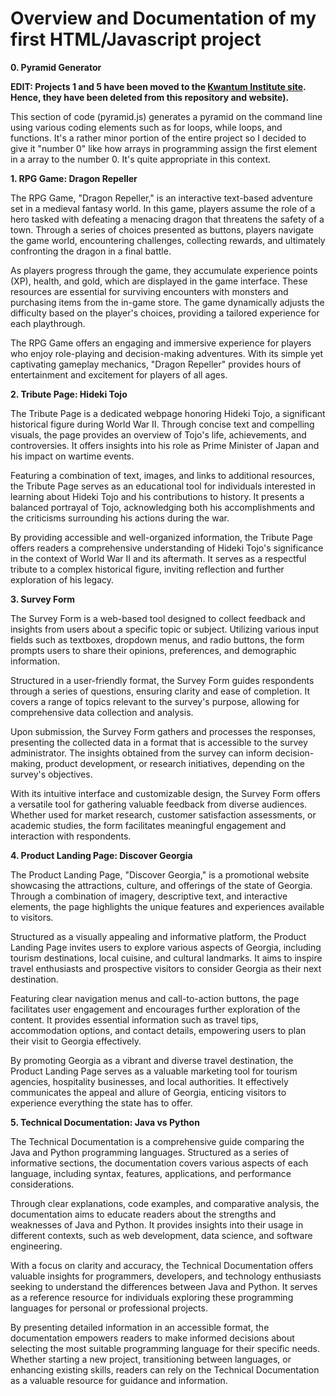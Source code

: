 # Overview and Documentation of my first HTML/Javascript project
**0. Pyramid Generator**

**EDIT: Projects 1 and 5 have been moved to the [Kwantum Institute site](https://kwantum-institute.github.io/kwantum-institute/). Hence, they have been deleted from this repository and website).**

This section of code (pyramid.js) generates a pyramid on the command line using various coding elements such as for loops, while loops, and functions. It's a rather minor portion of the entire project so I decided to give it "number 0" like how arrays in programming assign the first element in a array to the number 0. It's quite appropriate in this context.

**1. RPG Game: Dragon Repeller**

The RPG Game, "Dragon Repeller," is an interactive text-based adventure set in a medieval fantasy world. In this game, players assume the role of a hero tasked with defeating a menacing dragon that threatens the safety of a town. Through a series of choices presented as buttons, players navigate the game world, encountering challenges, collecting rewards, and ultimately confronting the dragon in a final battle.

As players progress through the game, they accumulate experience points (XP), health, and gold, which are displayed in the game interface. These resources are essential for surviving encounters with monsters and purchasing items from the in-game store. The game dynamically adjusts the difficulty based on the player's choices, providing a tailored experience for each playthrough.

The RPG Game offers an engaging and immersive experience for players who enjoy role-playing and decision-making adventures. With its simple yet captivating gameplay mechanics, "Dragon Repeller" provides hours of entertainment and excitement for players of all ages.

**2. Tribute Page: Hideki Tojo**

The Tribute Page is a dedicated webpage honoring Hideki Tojo, a significant historical figure during World War II. Through concise text and compelling visuals, the page provides an overview of Tojo's life, achievements, and controversies. It offers insights into his role as Prime Minister of Japan and his impact on wartime events.

Featuring a combination of text, images, and links to additional resources, the Tribute Page serves as an educational tool for individuals interested in learning about Hideki Tojo and his contributions to history. It presents a balanced portrayal of Tojo, acknowledging both his accomplishments and the criticisms surrounding his actions during the war.

By providing accessible and well-organized information, the Tribute Page offers readers a comprehensive understanding of Hideki Tojo's significance in the context of World War II and its aftermath. It serves as a respectful tribute to a complex historical figure, inviting reflection and further exploration of his legacy.

**3. Survey Form**

The Survey Form is a web-based tool designed to collect feedback and insights from users about a specific topic or subject. Utilizing various input fields such as textboxes, dropdown menus, and radio buttons, the form prompts users to share their opinions, preferences, and demographic information.

Structured in a user-friendly format, the Survey Form guides respondents through a series of questions, ensuring clarity and ease of completion. It covers a range of topics relevant to the survey's purpose, allowing for comprehensive data collection and analysis.

Upon submission, the Survey Form gathers and processes the responses, presenting the collected data in a format that is accessible to the survey administrator. The insights obtained from the survey can inform decision-making, product development, or research initiatives, depending on the survey's objectives.

With its intuitive interface and customizable design, the Survey Form offers a versatile tool for gathering valuable feedback from diverse audiences. Whether used for market research, customer satisfaction assessments, or academic studies, the form facilitates meaningful engagement and interaction with respondents.

**4. Product Landing Page: Discover Georgia**

The Product Landing Page, "Discover Georgia," is a promotional website showcasing the attractions, culture, and offerings of the state of Georgia. Through a combination of imagery, descriptive text, and interactive elements, the page highlights the unique features and experiences available to visitors.

Structured as a visually appealing and informative platform, the Product Landing Page invites users to explore various aspects of Georgia, including tourism destinations, local cuisine, and cultural landmarks. It aims to inspire travel enthusiasts and prospective visitors to consider Georgia as their next destination.

Featuring clear navigation menus and call-to-action buttons, the page facilitates user engagement and encourages further exploration of the content. It provides essential information such as travel tips, accommodation options, and contact details, empowering users to plan their visit to Georgia effectively.

By promoting Georgia as a vibrant and diverse travel destination, the Product Landing Page serves as a valuable marketing tool for tourism agencies, hospitality businesses, and local authorities. It effectively communicates the appeal and allure of Georgia, enticing visitors to experience everything the state has to offer.

**5. Technical Documentation: Java vs Python**

The Technical Documentation is a comprehensive guide comparing the Java and Python programming languages. Structured as a series of informative sections, the documentation covers various aspects of each language, including syntax, features, applications, and performance considerations.

Through clear explanations, code examples, and comparative analysis, the documentation aims to educate readers about the strengths and weaknesses of Java and Python. It provides insights into their usage in different contexts, such as web development, data science, and software engineering.

With a focus on clarity and accuracy, the Technical Documentation offers valuable insights for programmers, developers, and technology enthusiasts seeking to understand the differences between Java and Python. It serves as a reference resource for individuals exploring these programming languages for personal or professional projects.

By presenting detailed information in an accessible format, the documentation empowers readers to make informed decisions about selecting the most suitable programming language for their specific needs. Whether starting a new project, transitioning between languages, or enhancing existing skills, readers can rely on the Technical Documentation as a valuable resource for guidance and information.

